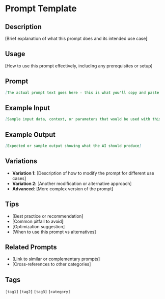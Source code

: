 # Prompt Template

## Description

[Brief explanation of what this prompt does and its intended use case]

## Usage

[How to use this prompt effectively, including any prerequisites or setup]

## Prompt

```markdown
[The actual prompt text goes here - this is what you'll copy and paste into your AI tool]
```

## Example Input

```markdown
[Sample input data, context, or parameters that would be used with this prompt]
```

## Example Output

```markdown
[Expected or sample output showing what the AI should produce]
```

## Variations

- **Variation 1**: [Description of how to modify the prompt for different use cases]
- **Variation 2**: [Another modification or alternative approach]
- **Advanced**: [More complex version of the prompt]

## Tips

- [Best practice or recommendation]
- [Common pitfall to avoid]
- [Optimization suggestion]
- [When to use this prompt vs alternatives]

## Related Prompts

- [Link to similar or complementary prompts]
- [Cross-references to other categories]

## Tags

`[tag1]` `[tag2]` `[tag3]` `[category]`

